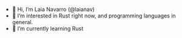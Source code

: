 - 👋 Hi, I’m Laia Navarro (@laianav)
- 👀 I’m interested in Rust right now, and programming languages in general.
- 🌱 I’m currently learning Rust
